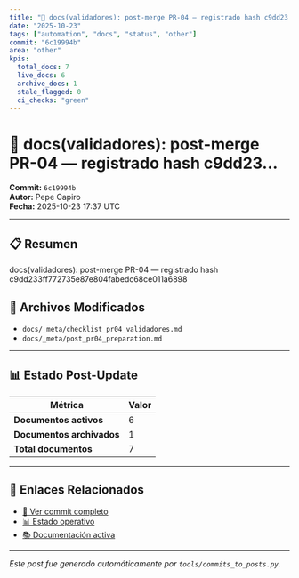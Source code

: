 ```yaml
---
title: "🔄 docs(validadores): post-merge PR-04 — registrado hash c9dd23..."
date: "2025-10-23"
tags: ["automation", "docs", "status", "other"]
commit: "6c19994b"
area: "other"
kpis:
  total_docs: 7
  live_docs: 6
  archive_docs: 1
  stale_flagged: 0
  ci_checks: "green"
---
```


# 🔄 docs(validadores): post-merge PR-04 — registrado hash c9dd23...

**Commit:** `6c19994b`  
**Autor:** Pepe Capiro  
**Fecha:** 2025-10-23 17:37 UTC

---

## 📋 Resumen

docs(validadores): post-merge PR-04 — registrado hash c9dd233ff772735e87e804fabedc68ce011a6898

## 📂 Archivos Modificados

- `docs/_meta/checklist_pr04_validadores.md`
- `docs/_meta/post_pr04_preparation.md`

---

## 📊 Estado Post-Update

| Métrica | Valor |
|---------|-------|
| **Documentos activos** | 6 |
| **Documentos archivados** | 1 |
| **Total documentos** | 7 |

---

## 🔗 Enlaces Relacionados

- [📁 Ver commit completo](https://github.com/ppkapiro/runart-foundry/commit/6c19994b56c7788f7a4669432a986f0a8e9dce40)
- [📊 Estado operativo](/status/)
- [📚 Documentación activa](/docs/live/)

---

_Este post fue generado automáticamente por `tools/commits_to_posts.py`._
